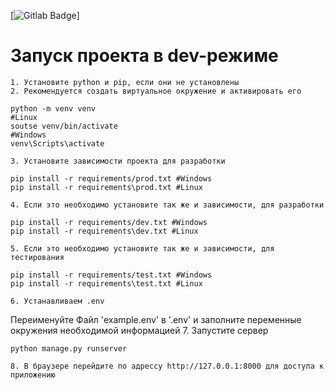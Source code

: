 [![Gitlab Badge](https://gitlab.crja72.ru/django_2023/students/47717-stepapetruk-yandex.ru-47231/badges/main/pipeline.svg)]


# Запуск проекта в dev-режиме
	1. Установите python и pip, если они не установлены
	2. Рекомендуется создать виртуальное окружение и активировать его
```
python -m venv venv
#Linux
soutse venv/bin/activate
#Windows
venv\Scripts\activate
```
	3. Установите зависимости проекта для разработки
```
pip install -r requirements/prod.txt #Windows
pip install -r requirements\prod.txt #Linux
```
	4. Если это необходимо установите так же и зависимости, для разработки
```
pip install -r requirements/dev.txt #Windows
pip install -r requirements\dev.txt #Linux
```
	5. Если это необходимо установите так же и зависимости, для тестирования
```
pip install -r requirements/test.txt #Windows
pip install -r requirements\test.txt #Linux
```
	6. Устанавливаем .env
Переименуйте Файл 'example.env' в '.env' и заполните переменные окружения необходимой информацией
	7. Запустите сервер
```
python manage.py runserver
```
	8. В браузере перейдите по адрессу http://127.0.0.1:8000 для доступа к приложению
